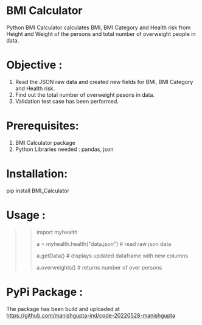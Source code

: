 # BMI Calculator
Python BMI Calculator calculates BMI, BMI Category and Health risk from Height and Weight of the persons and total number of overweight people in data.


# Objective :
1. Read the JSON raw data and created new fields for BMI, BMI Category and Health risk.
2. Find out the total number of overweight pesons in data.
3. Validation test case has been performed.

# Prerequisites:
1. BMI Calculator package
2. Python Libraries needed : pandas, json

# Installation:
pip install BMI_Calculator

# Usage :

>> import myhealth
>> 
>> a = myhealth.health("data.json")    # read raw json data
>> 
>> a.getData()           # displays updated dataframe with new columns
>> 
>> a.overweights()       # returns number of over persons

# PyPi Package :
The package has been build and uploaded at https://github.com/manishgupta-ind/code-20220528-manishgupta

